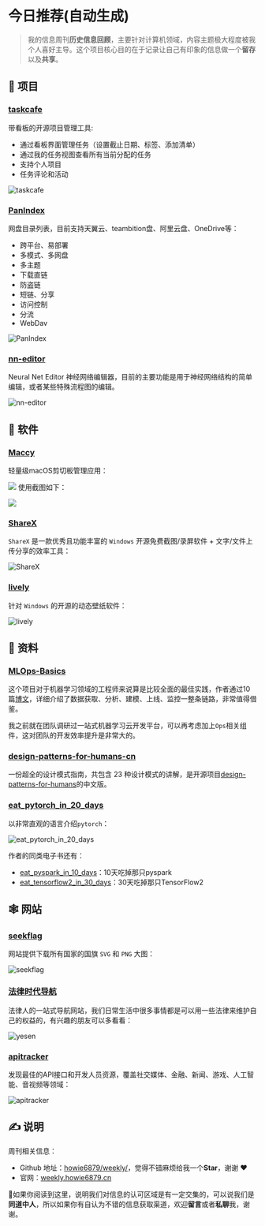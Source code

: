 # 今日推荐(自动生成)

> 我的信息周刊**历史信息回顾**，主要针对计算机领域，内容主题极大程度被我个人喜好主导。这个项目核心目的在于记录让自己有印象的信息做一个**留存**以及**共享**。


## 🎯 项目 

### [taskcafe](https://github.com/JordanKnott/taskcafe)

带看板的开源项目管理工具:

- 通过看板界面管理任务（设置截止日期、标签、添加清单）
- 通过我的任务视图查看所有当前分配的任务
- 支持个人项目
- 任务评论和活动

![taskcafe](https://images-1252557999.file.myqcloud.com/uPic/taskcafe.png) 

### [PanIndex](https://github.com/libsgh/PanIndex)

网盘目录列表，目前支持天翼云、teambition盘、阿里云盘、OneDrive等：

- 跨平台、易部署
- 多模式、多网盘
- 多主题
- 下载直链
- 防盗链
- 短链、分享
- 访问控制
- 分流
- WebDav

![PanIndex](https://images-1252557999.file.myqcloud.com/uPic/PanIndex.jpg) 

### [nn-editor](https://github.com/scarsty/nn-editor)

Neural Net Editor 神经网络编辑器，目前的主要功能是用于神经网络结构的简单编辑，或者某些特殊流程图的编辑。

![nn-editor](https://img.turingark.com/uPic/By0C3O.jpg) 

## 🤖 软件 

### [Maccy](https://github.com/p0deje/Maccy)

轻量级macOS剪切板管理应用：

![](https://img.turingark.com/uPic/t3XNpU.png)
使用截图如下：

![](https://img.turingark.com/uPic/SWZ6kJ.png) 

### [ShareX](https://github.com/ShareX/ShareX)

`ShareX` 是一款优秀且功能丰富的 `Windows` 开源免费截图/录屏软件 + 文字/文件上传分享的效率工具：

![ShareX](https://images-1252557999.file.myqcloud.com/uPic/ShareX.png) 

### [lively](https://github.com/rocksdanister/lively)

针对 `Windows` 的开源的动态壁纸软件：

![lively](https://images-1252557999.file.myqcloud.com/uPic/lively.jpeg) 

## 👀 资料 

### [MLOps-Basics](https://github.com/graviraja/MLOps-Basics)

这个项目对于机器学习领域的工程师来说算是比较全面的最佳实践，作者通过10篇[博文](hhttps://www.ravirajag.dev/)，详细介绍了数据获取、分析、建模、上线、监控一整条链路，非常值得借鉴。

我之前就在团队调研过一站式机器学习云开发平台，可以再考虑加上`Ops`相关组件，这对团队的开发效率提升是非常大的。 

### [design-patterns-for-humans-cn](https://github.com/guanguans/design-patterns-for-humans-cn)

一份超全的设计模式指南，共包含 23 种设计模式的讲解，是开源项目[design-patterns-for-humans](https://github.com/kamranahmedse/design-patterns-for-humans)的中文版。 

### [eat_pytorch_in_20_days](https://github.com/lyhue1991/eat_pytorch_in_20_days)

以非常直观的语言介绍`pytorch`：

![eat_pytorch_in_20_days](https://img.turingark.com/uPic/fnTFJ5.png)

作者的同类电子书还有：

- [eat_pyspark_in_10_days](https://github.com/lyhue1991/eat_pyspark_in_10_days)：10天吃掉那只pyspark
- [eat_tensorflow2_in_30_days](https://github.com/lyhue1991/eat_tensorflow2_in_30_days)：30天吃掉那只TensorFlow2 

## 🕸 网站 

### [seekflag](https://seekflag.com/)

网站提供下载所有国家的国旗 `SVG` 和 `PNG` 大图：

![seekflag](https://images-1252557999.file.myqcloud.com/uPic/seekflag.jpg) 

### [法律时代导航](https://yesen.cn/)

法律人的一站式导航网站，我们日常生活中很多事情都是可以用一些法律来维护自己的权益的，有兴趣的朋友可以多看看：

![yesen](https://images-1252557999.file.myqcloud.com/uPic/yesen.jpg) 

### [apitracker](https://apitracker.io/)

发现最佳的API接口和开发人员资源，覆盖社交媒体、金融、新闻、游戏、人工智能、音视频等领域：

![apitracker](https://images-1252557999.file.myqcloud.com/uPic/apitracker.jpg) 

## ✍️ 说明

周刊相关信息：

- Github 地址：[howie6879/weekly/](https://github.com/howie6879/weekly/)，觉得不错麻烦给我一个**Star**，谢谢 ❤️
- 官网：[weekly.howie6879.cn](https://weekly.howie6879.cn/)

🙌如果你阅读到这里，说明我们对信息的认可区域是有一定交集的，可以说我们是**同道中人**，所以如果你有自认为不错的信息获取渠道，欢迎**留言**或者**私聊**我，谢谢。
